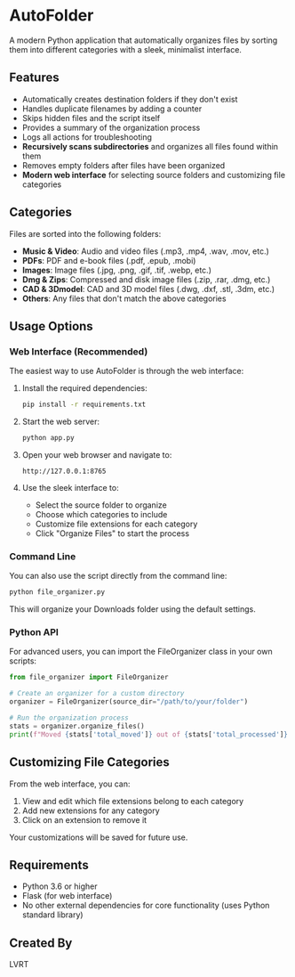 # AutoFolder

A modern Python application that automatically organizes files by sorting them into different categories with a sleek, minimalist interface.

## Features

- Automatically creates destination folders if they don't exist
- Handles duplicate filenames by adding a counter
- Skips hidden files and the script itself
- Provides a summary of the organization process
- Logs all actions for troubleshooting
- **Recursively scans subdirectories** and organizes all files found within them
- Removes empty folders after files have been organized
- **Modern web interface** for selecting source folders and customizing file categories

## Categories

Files are sorted into the following folders:

- **Music & Video**: Audio and video files (.mp3, .mp4, .wav, .mov, etc.)
- **PDFs**: PDF and e-book files (.pdf, .epub, .mobi)
- **Images**: Image files (.jpg, .png, .gif, .tif, .webp, etc.)
- **Dmg & Zips**: Compressed and disk image files (.zip, .rar, .dmg, etc.)
- **CAD & 3Dmodel**: CAD and 3D model files (.dwg, .dxf, .stl, .3dm, etc.)
- **Others**: Any files that don't match the above categories

## Usage Options

### Web Interface (Recommended)

The easiest way to use AutoFolder is through the web interface:

1. Install the required dependencies:
   ```bash
   pip install -r requirements.txt
   ```

2. Start the web server:
   ```bash
   python app.py
   ```

3. Open your web browser and navigate to:
   ```
   http://127.0.0.1:8765
   ```

4. Use the sleek interface to:
   - Select the source folder to organize
   - Choose which categories to include
   - Customize file extensions for each category
   - Click "Organize Files" to start the process

### Command Line

You can also use the script directly from the command line:

```bash
python file_organizer.py
```

This will organize your Downloads folder using the default settings.

### Python API

For advanced users, you can import the FileOrganizer class in your own scripts:

```python
from file_organizer import FileOrganizer

# Create an organizer for a custom directory
organizer = FileOrganizer(source_dir="/path/to/your/folder")

# Run the organization process
stats = organizer.organize_files()
print(f"Moved {stats['total_moved']} out of {stats['total_processed']} files")
```

## Customizing File Categories

From the web interface, you can:

1. View and edit which file extensions belong to each category
2. Add new extensions for any category
3. Click on an extension to remove it

Your customizations will be saved for future use.

## Requirements

- Python 3.6 or higher
- Flask (for web interface)
- No other external dependencies for core functionality (uses Python standard library)

## Created By

LVRT
